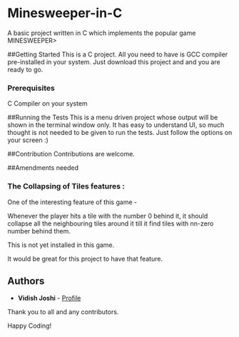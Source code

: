 # Minesweeper-in-C
A basic project written in C which implements the popular game MINESWEEPER>

##Getting Started
This is a C project. All you need to have is GCC compiler pre-installed in your system. Just download this project and and you are ready to go.

### Prerequisites
C Compiler on your system

##Running the Tests
This is a menu driven project whose output will be shown in the terminal window only. It has easy to understand UI, so much thought is not needed to be given to run the tests. Just follow the options on your screen :)

##Contribution
Contributions are welcome.

##Amendments needed
### The Collapsing of Tiles features :

One of the interesting feature of this game - 

Whenever the player hits a tile with the number 0 behind it, it should collapse all the neighbouring tiles around it till it find tiles with nn-zero number behind them.

This is not yet installed in this game. 

It would be great for this project to have that feature.

## Authors

* **Vidish Joshi** - [Profile](https://github.com/VidishJoshi)

Thank you to all and any contributors.

Happy Coding!
